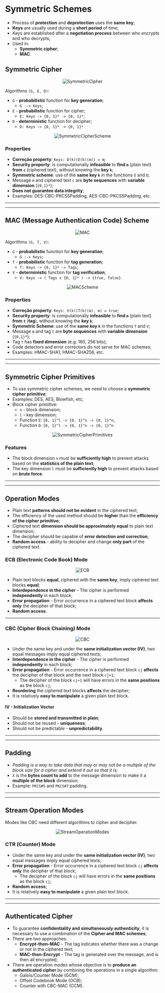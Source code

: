 # Symmetric Schemes

* Process of **protection** and **deprotection** uses the **same key**;
* **Keys** are usually used during a **short period** of time;
* Keys are established after a **negotiation process** between who encrypts and who decrypts;
* Used in:
  * **Symmetric cipher**;
  * **MAC**.

## Symmetric Cipher

<p align="center">
    <img src="./docs/seginf-diagrams-SymmetricCipher.svg" alt="SymmetricCipher" align="center"/>
</p>

Algorithms `(G, E, D)`:
* `G` - **probabilistic** function for **key generation**;
  * `G :-> Keys`;
* `E` - **probabilistic** function for cipher;
  * `E: Keys -> {0, 1}* -> {0, 1}*`;
* `D` - **deterministic** function for decipher;
  * `D: Keys -> {0, 1}* -> {0, 1}*`. 

<p align="center">
    <img src="./docs/seginf-diagrams-SymmetricCipherScheme.svg" alt="SymmetricCipherScheme" align="center"/>
</p>

### Properties

* **Correção property**: `Keys: D(k)(E(k)(m)) = m`;
* **Security property**: is computationally **infeasible** to **find `m`** (plain text) **from `c`** (ciphered text), without knowing the **key `k`**;
* **Symmetric scheme**: use of the **same key `k`** in the functions `E` and `D`;
* Message `m` and ciphered text `c` are **byte sequences** with **variable dimension** (`{0,1}*`);
* **Does not guarantee data integrity**;
* Examples: DES-CBC-PKCS5Padding, AES-CBC-PKCS5Padding, etc.

---
---

## MAC (Message Authentication Code) Scheme

<p align="center">
    <img src="./docs/seginf-diagrams-MAC.svg" alt="MAC" align="center"/>
</p>

Algorithms `(G, T, V)`:
* `G` - **probabilistic** function for **key generation**;
  * `G :-> Keys`;
* `T` - **probabilistic** function for **tag generation**;
  * `T: Keys -> {0, 1}* -> Tags`;
* `V` - **deterministic** function for **tag verification**;
  * `V: Keys -> ( Tags x {0, 1}* ) -> {true, false}`.

<p align="center">
    <img src="./docs/seginf-diagrams-MACScheme.svg" alt="MACScheme" align="center"/>
</p>

### Properties 

* **Correção property**: `Keys: V(k)(T(k)(m), m) = true`;
* **Security property**: is computationally **infeasible** to **find `m`** (plain text) **from `t`** (**tag**), without knowing the **key `k`**;
* **Symmetric Scheme**: use of the **same key `k`** in the functions `T` and `V`;
* Message `m` and tag `t` are **byte sequences** with **variable dimension** (`{0,1}*`);
* Tag `t` has **fixed dimension** (e.g. 160, 256 bits);
* Code detectors and error correctors do not serve for MAC schemes;
* Examples: HMAC-SHA1, HMAC-SHA256, etc.

---
---

## Symmetric Cipher Primitives

* To use symmetric cipher schemes, we need to choose a **symmetric cipher primitive**;
* Examples: DES, AES, Blowfish, etc;
* Block cipher primitive:
  * `n` - block dimension;
  * `l` - key dimension;
  * Function `E`: `{0, 1}^l -> {0, 1}^n -> {0, 1}^n`;
  * Function `D`: `{0, 1}^l -> {0, 1}^n -> {0, 1}^n`.

<p align="center">
    <img src="./docs/seginf-diagrams-SymmetricCipherPrimitives.svg" alt="SymmetricCipherPrimitives" align="center"/>
</p>

### Features

* The block dimension `n` must be **sufficiently high** to prevent attacks based on the **statistics of the plain text**;
* The key dimension `l` must be **sufficiently high** to prevent attacks based on **brute force**.

---
---

## Operation Modes

* Plain text **patterns should not be evident** in the ciphered text;
* The efficiency of the used method should be **higher** than the **efficiency of the cipher primitive**;
* Ciphered text **dimension should be approximately equal** to plain text dimension;
* The decipher should be capable of **error detection and correction**;
* **Random access** - ability to decipher and change **only part** of the ciphered text.

### ECB (Electronic Code Book) Mode

<p align="center">
    <img src="./docs/seginf-diagrams-ECB.svg" alt="ECB" align="center"/>
</p>

* Plain text blocks **equal**, ciphered with the **same key**, imply ciphered text blocks **equal**;
* **Interdependence in the cipher** - The cipher is performed **independently** in each block;
* **Error propagation** - Error occurrence in a ciphered text block **affects only** the decipher of that block;
* **Random access**.

---

### CBC (Cipher Block Chaining) Mode

<p align="center">
    <img src="./docs/seginf-diagrams-CBC.svg" alt="CBC" align="center"/>
</p>

* Under the same key and under the **same initialization vector (IV)**, two equal messages imply equal ciphered texts;
* **Interdependence in the cipher** - The cipher is performed **independently** in each block;
* **Error propagation** - Error occurrence in a ciphered text block `cj` **affects** the decipher of that block and the next block `cj+1`;
  * The decipher of the block `cj+1` will have errors in the **same positions** as the block `cj`;
* **Reordering** the ciphered text blocks **affects** the decipher;
* It is relatively **easy to manipulate** a given plain text block.

#### IV - Initialization Vector

* Should be **stored and transmitted in plain**;
* Should not be reused - **uniqueness**;
* Should not be predictable - **unpredictability**.

---
---

## Padding

* *Padding is a way to take data that may or may not be a multiple of the block size for a cipher and extend it out so that it is;*
* `X` is the **bytes count to add** to the message dimension to make it a **multiple of the block** dimension;
* Example: `PKCS#5` and `PKCS#7` padding.

---
---

## Stream Operation Modes

Modes like CBC need different algorithms to cipher and decipher.

<p align="center">
    <img src="./docs/seginf-diagrams-StreamOperationModes.svg" alt="StreamOperationModes" align="center"/>
</p>

### CTR (Counter) Mode

<!--Add image-->

* Under the same key and under the **same initialization vector (IV)**, two equal messages imply equal ciphered texts;
* **Error propagation** - Error occurrence in a ciphered text block `cj` **affects only** the decipher of that block;
  * The decipher of the block `cj` will have errors in the **same positions** as the block `cj`;
* **Random access**;
* It is relatively **easy to manipulate** a given plain text block.

---
---

## Authenticated Cipher

* To guarantee **confidentiality and simultaneously authenticity**, it is necessary to use a combination of the **Cipher and MAC schemes**;
* There are two approaches:
  * **Encrypt-then-MAC** - The tag indicates whether there was a change or not in the ciphered text;
  * **MAC-then-Encrypt** - The tag is generated over the message, and is then all encrypted;
* There are operation modes whose objective is to **produce an authenticated cipher** by combining the operations in a single algorithm:
  * Galois/Counter Mode (GCM);
  * Offset Codebook Mode (OCB);
  * Counter with CBC-MAC (CCM).
